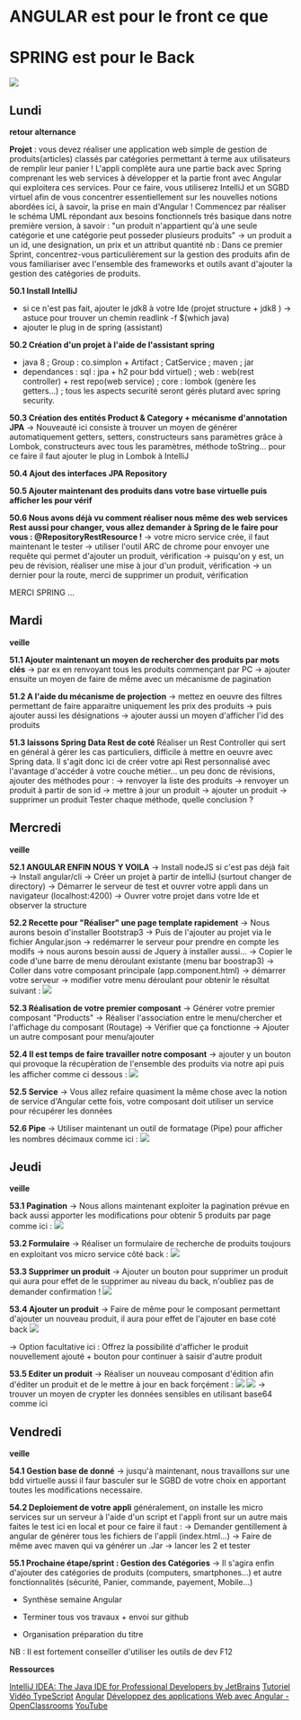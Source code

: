 ANGULAR est pour le front ce que 
===
SPRING est pour le Back
===


![](/home/elbabili/Boostnote/notes/mib.jpg)

<h2>Lundi</h2>

**retour alternance**

**Projet** : vous devez réaliser une application web simple de gestion de produits(articles) classés par catégories permettant à terme aux utilisateurs de remplir leur panier !
L'appli complète aura une partie back avec Spring comprenant les web services à développer et la partie front avec Angular qui exploitera ces services.
Pour ce faire, vous utiliserez IntelliJ et un SGBD virtuel afin de vous concentrer essentiellement sur les nouvelles notions abordées ici, à savoir, la prise en main d'Angular !
Commencez par réaliser le schéma UML répondant aux besoins fonctionnels trés basique dans notre première version, à savoir :
"un produit n'appartient qu'à une seule catégorie et une catégorie peut posseder plusieurs produits"
      -> un produit a un id, une designation, un prix et un attribut quantité
nb : Dans ce premier Sprint, concentrez-vous particulièrement sur la gestion des produits afin de vous familiariser avec l'ensemble des frameworks et outils avant d'ajouter la gestion des catégories de produits.

**50.1 Install IntelliJ**
- si ce n'est pas fait, ajouter le jdk8 à votre Ide (projet structure + jdk8 )
      -> astuce pour trouver un chemin readlink -f $(which java) 
- ajouter le plug in de spring (assistant)

**50.2 Création d'un projet à l'aide de l'assistant spring**
- java 8 ; Group : co.simplon + Artifact ; CatService ; maven ; jar
- dependances : sql : jpa + h2 pour bdd virtuel) ; web : web(rest controller) + rest repo(web service) ; core : lombok (genère les getters...) ; tous les aspects securité seront gérés plutard avec spring security.

**50.3 Création des entités Product & Category + mécanisme d'annotation JPA**
      -> Nouveauté ici consiste à trouver un moyen de générer automatiquement getters, setters, constructeurs sans paramètres grâce à Lombok, constructeurs avec tous les paramètres, méthode toString... pour ce faire il faut ajouter le plug in Lombok à IntelliJ

**50.4 Ajout des interfaces JPA Repository**

**50.5 Ajouter maintenant des produits dans votre base virtuelle puis afficher les pour vérif**

**50.6 Nous avons déjà vu comment réaliser nous même des web services Rest aussi pour changer, vous allez demander à Spring de le faire pour vous : @RepositoryRestResource !**
      -> votre micro service crée, il faut maintenant le tester
      -> utiliser l'outil ARC de chrome pour envoyer une requête qui permet d'ajouter un produit, vérification
      -> puisqu'on y est, un peu de révision, réaliser une mise à jour d'un produit, vérification
      -> un dernier pour la route, merci de supprimer un produit, vérification
      
MERCI SPRING ...

<h2>Mardi</h2>

**veille**

**51.1 Ajouter maintenant un moyen de rechercher des produits par mots clés**
      -> par ex en renvoyant tous les produits commençant par PC
      -> ajouter ensuite un moyen de faire de même avec un mécanisme de pagination

**51.2 A l'aide du mécanisme de projection**
      -> mettez en oeuvre des filtres permettant de faire apparaitre uniquement les prix des produits
      -> puis ajouter aussi les désignations
      -> ajouter aussi un moyen d'afficher l'id des produits
      
**51.3 laissons Spring Data Rest de coté** 
Réaliser un Rest Controller qui sert en général à gérer les cas particuliers, difficile à mettre en oeuvre avec Spring data. Il s'agit donc ici de créer votre api Rest personnalisé avec l'avantage d'accéder à votre couche métier... un peu donc de révisions, ajouter des méthodes pour :
      -> renvoyer la liste des produits
      -> renvoyer un produit à partir de son id
      -> mettre à jour un produit
      -> ajouter un produit
      -> supprimer un produit
  Tester chaque méthode, quelle conclusion ?

<h2>Mercredi</h2>

**veille**

**52.1 ANGULAR ENFIN NOUS Y VOILA**
      -> Install nodeJS si c'est pas déjà fait
      -> Install angular/cli
      -> Créer un projet à partir de intelliJ (surtout changer de directory)
      -> Démarrer le serveur de test et ouvrer votre appli dans un navigateur (localhost:4200)
      -> Ouvrer votre projet dans votre Ide et observer la structure

**52.2 Recette pour "Réaliser" une page template rapidement**
      -> Nous aurons besoin d'installer Bootstrap3
      -> Puis de l'ajouter au projet via le fichier Angular.json
      -> redémarrer le serveur pour prendre en compte les modifs
      -> nous aurons besoin aussi de Jquery à installer aussi...
      -> Copier le code d'une barre de menu déroulant existante (menu bar boostrap3)
      -> Coller dans votre composant principale (app.component.html)
      -> démarrer votre serveur
      -> modifier votre menu déroulant pour obtenir le résultat suivant :
      ![](/home/elbabili/Boostnote/notes/first.png)

**52.3 Réalisation de votre premier composant**
      -> Générer votre premier composant "Products"
      -> Réaliser l'association entre le menu/chercher et l'affichage du composant (Routage)
      -> Vérifier que ça fonctionne
      -> Ajouter un autre composant pour menu/ajouter
      
**52.4 Il est temps de faire travailler notre composant**
      -> ajouter y un bouton qui provoque la récupèration de l'ensemble des produits via notre api puis les afficher comme ci dessous :
      ![](/home/elbabili/Boostnote/notes/second.png)
      
**52.5 Service**
      -> Vous allez refaire quasiment la même chose avec la notion de service d'Angular cette fois, votre composant doit utiliser un service pour récupérer les données
          
**52.6 Pipe**
      -> Utiliser maintenant un outil de formatage (Pipe) pour afficher les nombres décimaux comme ici :
      ![](/home/elbabili/Boostnote/notes/third.png)

<h2>Jeudi</h2>

**veille**

**53.1 Pagination** 
      -> Nous allons maintenant exploiter la pagination prévue en back aussi apporter les modifications pour obtenir 5 produits par page comme ici :
      ![](/home/elbabili/Boostnote/notes/fourth.png)

**53.2 Formulaire**
      -> Réaliser un formulaire de recherche de produits toujours en exploitant vos micro service côté back :
      ![](/home/elbabili/Boostnote/notes/fifth.png)

**53.3 Supprimer un produit**
      -> Ajouter un bouton pour supprimer un produit qui aura pour effet de le supprimer au niveau du back, n'oubliez pas de demander confirmation !
      ![](/home/elbabili/Boostnote/notes/sixth.png)

**53.4 Ajouter un produit**
      -> Faire de même pour le composant permettant d'ajouter un nouveau produit, il aura pour effet de l'ajouter en base coté back
      ![](/home/elbabili/Boostnote/notes/new-product.png)
      
  -> Option facultative ici : Offrez la possibilité d'afficher le produit nouvellement ajouté + bouton pour continuer à saisir d'autre produit

**53.5 Editer un produit**
      -> Réaliser un nouveau composant d'édition afin d'éditer un produit et de le mettre à jour en back forçément :
      ![](/home/elbabili/Boostnote/notes/edit.png)
      ![](/home/elbabili/Boostnote/notes/update.png)
      -> trouver un moyen de crypter les données sensibles en utilisant base64 comme ici
  
<h2>Vendredi</h2>

**veille**

**54.1 Gestion base de donné**
      -> jusqu'à maintenant, nous travaillons sur une bdd virtuelle aussi il faur basculer sur le SGBD de votre choix en apportant toutes les modifications necessaire.
      
**54.2 Deploiement de votre appli**
      généralement, on installe les micro services sur un serveur à l'aide d'un script et l'appli front sur un autre mais faites le test ici en local et pour ce faire il faut :
      -> Demander gentillement à angular de générer tous les fichiers de l'appli (index.html...)
      -> Faire de même avec maven qui va générer un .Jar
      -> lancer les 2 et tester

**55.1 Prochaine étape/sprint : Gestion des Catégories**
      -> Il s'agira enfin d'ajouter des catégories de produits (computers, smartphones...) et autre fonctionnalités (sécurité, Panier, commande, payement, Mobile...)

- Synthèse semaine Angular

- Terminer tous vos travaux + envoi sur github

- Organisation préparation du titre

NB : Il est fortement conseiller d'utiliser les outils de dev F12

**Ressources**

[IntelliJ IDEA: The Java IDE for Professional Developers by JetBrains](https://www.jetbrains.com/idea/)
[Tutoriel Vidéo TypeScript](https://www.grafikart.fr/tutoriels/typescript-781)
[Angular](https://angular.io/tutorial)
[Développez des applications Web avec Angular - OpenClassrooms](https://openclassrooms.com/en/courses/4668271-developpez-des-applications-web-avec-angular)
[YouTube](https://youtu.be/O7D6hFg1P3I)
